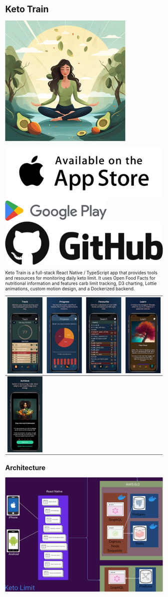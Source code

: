 # Keto Train

![Keto Train Logo](/img/01_Logo_Keto_Train.png)

[![Available on the App Store](/img/app-store-available-on-the.svg)](https://apps.apple.com/us/app/keto-train/id6463052792)
[![Available on Google Play](/img/Google_Play_2022_logo.svg)](https://play.google.com/store/apps/developer?id=Buachaill+Maith)
[![Source on GitHub](/img/github-full.svg)](https://github.com/petemcgowan/KetoTrain)

Keto Train is a full-stack React Native / TypeScript app that provides tools and resources for monitoring daily keto limit. It uses Open Food Facts for nutritional information and features carb limit tracking, D3 charting, Lottie animations, custom motion design, and a Dockerized backend.

| ![Image 1](/img/projects/KL_1_Track_iPhone_13.png) | ![Image 2](/img/projects/KL_2_Progress_iPhone_13.png) | ![Image 3](/img/projects/KL_3_Favourite_iPhone_13.png) | ![Image 4](/img/projects/KL_4_Learn_iPhone_13.png) |
|:---:|:---:|:---:|:---:|
| ![Image 5](/img/projects/KL_5_Achieve_iPhone_13.png) |

## Architecture
![Keto Train Architecture](/img/presentation/027slide_KetoLimitRepalce.png)
